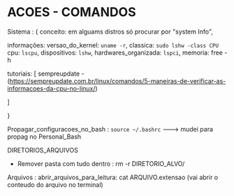 # ACOES - COMANDOS

Sistema : {
  conceito: em alguams distros só procurar por "system Info",

informações:
  versao_do_kernel: `uname -r`,
  classica: `sudo lshw -class CPU`
  cpu: `lscpu`,
  dispositivos: `lshw`,
  hardwares_organizada: `lspci`,
  memoria: free -h

 

  tutoriais: [
    sempreupdate - (https://sempreupdate.com.br/linux/comandos/5-maneiras-de-verificar-as-informacoes-da-cpu-no-linux/)

  ]

}

Propagar_configuracoes_no_bash : `source ~/.bashrc` ---> mudei para propag no Personal_Bash

DIRETORIOS_ARQUIVOS
- Remover pasta com tudo dentro : rm -r DIRETORIO_ALVO/

Arquivos :
  abrir_arquivos_para_leitura: cat ARQUIVO.extensao (vai abrir o conteudo do arquivo no terminal)